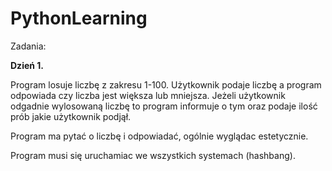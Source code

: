 # PythonLearning

Zadania:

**Dzień 1.**

Program losuje liczbę z zakresu 1-100. Użytkownik podaje liczbę a program odpowiada czy liczba jest większa lub mniejsza. Jeżeli użytkownik odgadnie wylosowaną liczbę to program informuje o tym oraz podaje ilość prób jakie użytkownik podjął.

Program ma pytać o liczbę i odpowiadać, ogólnie wyglądac estetycznie.

Program musi się uruchamiac we wszystkich systemach (hashbang).